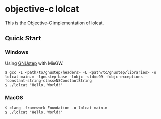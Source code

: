 # objective-c lolcat

This is the Objective-C implementation of lolcat. 

## Quick Start

### Windows

Using [GNUstep](https://github.com/gnustep/) with MinGW.

```console
$ gcc -I <path/to/gnustep/headers> -L <path/to/gnustep/libraries> -o lolcat main.m -lgnustep-base -lobjc -std=c99 -fobjc-exceptions -fconstant-string-class=NSConstantString
$ ./lolcat "Hello, World!"
```

### MacOS

```console
$ clang -framework Foundation -o lolcat main.m
$ ./lolcat "Hello, World!"
```